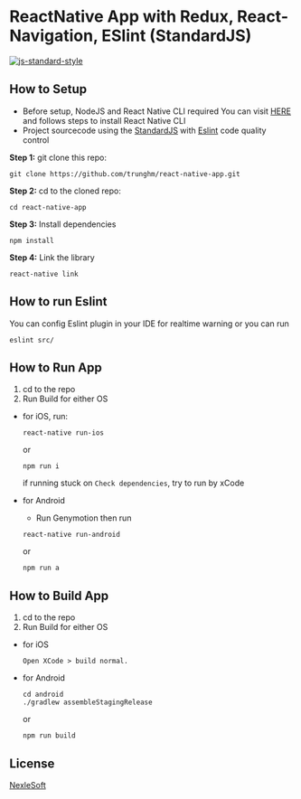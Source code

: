 # ReactNative App with Redux, React-Navigation, ESlint (StandardJS)

[![js-standard-style](https://img.shields.io/badge/code%20style-standard-brightgreen.svg?style=flat)](http://standardjs.com/)

## How to Setup

- Before setup, NodeJS and React Native CLI required
You can visit [HERE](https://facebook.github.io/react-native/docs/getting-started.html) and follows steps to install React Native CLI
- Project sourcecode using the [StandardJS](https://standardjs.com/) with [Eslint](https://eslint.org/) code quality control


**Step 1:** git clone this repo:

```
git clone https://github.com/trunghm/react-native-app.git
```

**Step 2:** cd to the cloned repo:

```
cd react-native-app
```

**Step 3:** Install dependencies

```
npm install
```

**Step 4:** Link the library

```
react-native link
```

## How to run Eslint
You can config Eslint plugin in your IDE for realtime warning
or you can run 
```$xslt
eslint src/
```

## How to Run App

1.  cd to the repo
2.  Run Build for either OS

* for iOS, run:

  ```
  react-native run-ios
  ```

  or

  ```
  npm run i
  ```

  if running stuck on `Check dependencies`, try to run by xCode

* for Android
  * Run Genymotion then run
  ```
  react-native run-android
  ```
  or
  ```
  npm run a
  ```


## How to Build App

1.  cd to the repo
2.  Run Build for either OS

* for iOS
  ```
  Open XCode > build normal.
  ```
* for Android

  ```
  cd android
  ./gradlew assembleStagingRelease
  ```

  or

  ```
  npm run build
  ```

## License

[NexleSoft](https://www.nexlesoft.com/)
